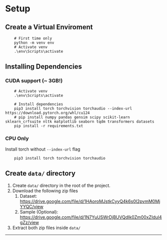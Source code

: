 # Setup

## Create a Virtual Enviroment

```shell
    # First time only
    python -m venv env
    # Activate venv
    .\env\Scripts\activate
```

## Installing Dependencies

### CUDA support (~ 3GB!)

```shell
    # Activate venv
    .\env\Scripts\activate

    # Install dependencies
    pip3 install torch torchvision torchaudio --index-url https://download.pytorch.org/whl/cu124
    # pip install numpy pandas gensim scipy scikit-learn sklearn_crfsuite nltk matplotlib seaborn tqdm transformers datasets
    pip install -r requirements.txt
```

### CPU Only

Install torch without `--index-url` flag

```shell
    pip3 install torch torchvision torchaudio
```

## Create `data/` directory

1. Create `data/` directory in the root of the project.
2. Download the following zip files
   1. Dataset: https://drive.google.com/file/d/1HAoroMJstkCyyQ4k6s0I2pvmM0MjYYQC/view
   2. Sample (Optional): https://drive.google.com/file/d/1N7YuUSWrDjBUVQdIk0Zm00xZIdul4gZz/view
3. Extract both zip files inside `data/`

---

